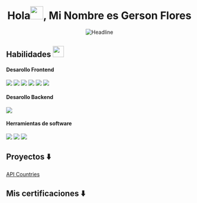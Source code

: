 <h1 align="center"><b>Hola<img src="https://media.giphy.com/media/hvRJCLFzcasrR4ia7z/giphy.gif" width="35">, Mi Nombre es Gerson Flores</b></h1>

<div>
<!--     <div align=center>
        <img src="https://raw.githubusercontent.com/AhmedFathyDev/AhmedFathyDev/main/GitHub.png" alt="GitHub Octocat Drinking a Cup of Coffee" height="200">
    </div> -->
    <div align=center>
        <img src="https://readme-typing-svg.herokuapp.com?color=%F73700F&size=32&center=true&vCenter=true&width=600&height=50&lines=Estudiante+de+Informática;Desarollador+Frontend" alt="Headline" />
    </div>

</div>

## Habilidades <img src="https://media.giphy.com/media/iY8CRBdQXODJSCERIr/giphy.gif" width="30px">&nbsp; 

<h4> Desarollo Frontend </h4>
<span>
    <img src="https://img.shields.io/badge/HTML5-E34F26?style=for-the-badge&logo=html5&logoColor=white">
    <img src="https://img.shields.io/badge/CSS3-1572B6?style=for-the-badge&logo=css3&logoColor=white">
    <img src="https://img.shields.io/badge/JavaScript-F7DF1E?style=for-the-badge&logo=javascript&logoColor=black">
    <img src="https://img.shields.io/badge/REACT-blue?style=for-the-badge&logo=react&logoColor=white">
    <img src="https://img.shields.io/badge/BOOTSTRAP-7952B3?style=for-the-badge&logo=bootstrap&logoColor=white">
    <img src="https://img.shields.io/badge/TAILWIND%20CSS-06B6D4?style=for-the-badge&logo=tailwind%20css&logoColor=white">
    
</span>

<h4> Desarollo Backend </h4>
<span>
    <img src="[https://img.shields.io/badge/PHP-1572B6?style=for-the-badge&logo-php&logoColor=white](https://img.shields.io/badge/PHP-777BB4?style=for-the-badge&logo=php&logoColor=white)">
</span>

<h4> Herramientas de software </h4>
<!-- <span>
    <img src="https://img.shields.io/badge/Visual%20Studio%20Code-5C2D91?style=for-the-badge&logo=Visual%20Studio%20Code&logoColor=white">
</span> 
-->

<span>
    <img src="https://img.shields.io/badge/Visual%20Studio%20Code-007ACC?style=for-the-badge&logo=visual%20studio%20code&logoColor=white">    
    <img src="https://img.shields.io/badge/Vim-019733?style=for-the-badge&logo=vim&logoColor=white">
    <img src="https://img.shields.io/badge/Linux-FCC624?style=for-the-badge&logo=linux&logoColor=black">
</span>


## Proyectos :arrow_down:


[API Countries](https://api-countries-rho.vercel.app/) 



## Mis certificaciones :arrow_down:

<!-- 
[Red Hat Certified System Administrator](https://drive.google.com/file/d/13EaKphJ3zC1vn1q-nevF6YoJuit_aeik/view?usp=sharing) 
==>

